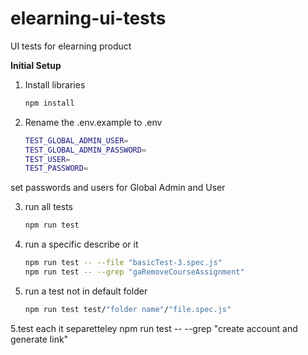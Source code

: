 # elearning-ui-tests
UI tests for elearning product

**Initial Setup**

1. Install libraries
    ```bash
    npm install
    ```
2. Rename the .env.example to .env

    ```bash
    TEST_GLOBAL_ADMIN_USER=
    TEST_GLOBAL_ADMIN_PASSWORD=
    TEST_USER=
    TEST_PASSWORD=
    ```
set passwords and users for Global Admin and User

3. run all tests
    ```bash
    npm run test
    ```
4. run a specific  describe  or it 
    ```bash
   npm run test -- --file "basicTest-3.spec.js"
    npm run test -- --grep "gaRemoveCourseAssignment"
    ```
5. run a test not in default folder
    ```bash
    npm run test test/"folder name"/"file.spec.js"
    ```
5.test each it separetteley
npm run test -- --grep "create account and generate link"
